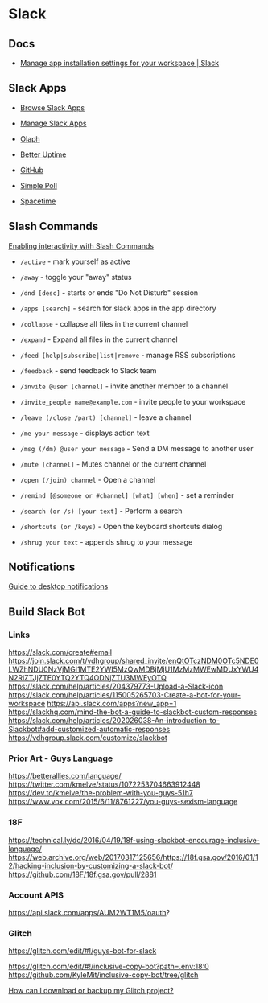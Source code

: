# Slack

## Docs


* [Manage app installation settings for your workspace | Slack](https://app.slack.com/help/articles/222386767-Manage-app-installation-settings-for-your-workspace)


## Slack Apps

* [Browse Slack Apps](https://btvdev.slack.com/apps)
* [Manage Slack Apps](https://btvdev.slack.com/apps/manage)


* [Olaph](https://olaph.io/)
* [Better Uptime](https://betteruptime.com/slack-integration)
* [GitHub](https://slack.github.com/)
* [Simple Poll](https://simplepoll.rocks/)
* [Spacetime](https://spacetime.am/)


## Slash Commands

[Enabling interactivity with Slash Commands](https://api.slack.com/interactivity/slash-commands)

* `/active` - mark yourself as active
* `/away` - toggle your "away" status
* `/dnd [desc]` - starts or ends "Do Not Disturb" session

* `/apps [search]` - search for slack apps in the app directory

* `/collapse` - collapse all files in the current channel
* `/expand` - Expand all files in the current channel

* `/feed [help|subscribe|list|remove` - manage RSS subscriptions
* `/feedback` - send feedback to Slack team

* `/invite @user [channel]` - invite another member to a channel
* `/invite_people name@example.com` - invite people to your workspace

* `/leave (/close /part) [channel]` - leave a channel
* `/me your message` - displays action text
* `/msg (/dm) @user your message` - Send a DM message to another user

* `/mute [channel]` - Mutes channel or the current channel
* `/open (/join) channel` - Open a channel

* `/remind [@someone or #channel] [what] [when]` - set a reminder
* `/search (or /s) [your text]` - Perform a search
* `/shortcuts (or /keys)` - Open the keyboard shortcuts dialog

* `/shrug your text` - appends shrug to your message



## Notifications

[Guide to desktop notifications](https://slack.com/help/articles/201355156-Guide-to-desktop-notifications#windows-1)




## Build Slack Bot


### Links

https://slack.com/create#email
https://join.slack.com/t/vdhgroup/shared_invite/enQtOTczNDM0OTc5NDE0LWZhNDU0NzVjMGI1MTE2YWI5MzQwMDBjMjU1MzMzMWEwMDUxYWU4N2RiZTJjZTE0YTQ2YTQ4ODNjZTU3MWEyOTQ
https://slack.com/help/articles/204379773-Upload-a-Slack-icon
https://slack.com/help/articles/115005265703-Create-a-bot-for-your-workspace
https://api.slack.com/apps?new_app=1
https://slackhq.com/mind-the-bot-a-guide-to-slackbot-custom-responses
https://slack.com/help/articles/202026038-An-introduction-to-Slackbot#add-customized-automatic-responses
https://vdhgroup.slack.com/customize/slackbot


### Prior Art - Guys Language

https://betterallies.com/language/
https://twitter.com/kmelve/status/1072253704663912448
https://dev.to/kmelve/the-problem-with-you-guys-51h7
https://www.vox.com/2015/6/11/8761227/you-guys-sexism-language

### 18F

https://technical.ly/dc/2016/04/19/18f-using-slackbot-encourage-inclusive-language/
https://web.archive.org/web/20170317125656/https://18f.gsa.gov/2016/01/12/hacking-inclusion-by-customizing-a-slack-bot/
https://github.com/18F/18f.gsa.gov/pull/2881


### Account APIS

https://api.slack.com/apps/AUM2WT1M5/oauth?

### Glitch

https://glitch.com/edit/#!/guys-bot-for-slack

https://glitch.com/edit/#!/inclusive-copy-bot?path=.env:18:0
https://github.com/KyleMit/inclusive-copy-bot/tree/glitch

[How can I download or backup my Glitch project?](https://glitch.com/help/how-can-i-download-backup-my-glitch-project/)
